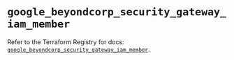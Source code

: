 # `google_beyondcorp_security_gateway_iam_member`

Refer to the Terraform Registry for docs: [`google_beyondcorp_security_gateway_iam_member`](https://registry.terraform.io/providers/hashicorp/google/6.30.0/docs/resources/beyondcorp_security_gateway_iam_member).

